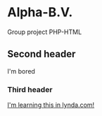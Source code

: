 # Alpha-B.V. 
Group project PHP-HTML
## Second header
I'm bored
### Third header
[I'm learning this in lynda.com!](http://www.lynda.com)
